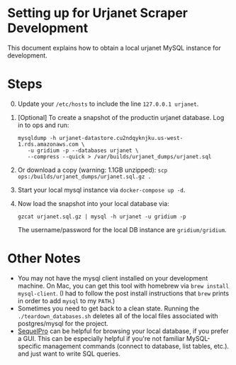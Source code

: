 # Setting up for Urjanet Scraper Development

This document explains how to obtain a local urjanet MySQL instance for development.

# Steps

0. Update your `/etc/hosts` to include the line `127.0.0.1 urjanet`.

1. [Optional] To create a snapshot of the productin urjanet database. Log in to ops and run:
    ```
    mysqldump -h urjanet-datastore.cu2ndqyknjku.us-west-1.rds.amazonaws.com \
       -u gridium -p --databases urjanet \
       --compress --quick > /var/builds/urjanet_dumps/urjanet.sql
    ```
2. Or download a copy (warning: 1.1GB unzipped): `scp ops:/builds/urjanet_dumps/urjanet.sql.gz .`
3. Start your local mysql instance via `docker-compose up -d`.
4. Now load the snapshot into your local database via:
    ```
    gzcat urjanet.sql.gz | mysql -h urjanet -u gridium -p
    ```
    The username/password for the local DB instance are `gridium/gridium`.

# Other Notes
- You may not have the mysql client installed on your development machine. On Mac, you can get this tool with homebrew
 via `brew install mysql-client`. (I had to follow the post install instructions that `brew` prints in order to add
  `mysql` to my `PATH`.)
- Sometimes you need to get back to a clean state. Running the `./teardown_databases.sh` 
deletes all of the local files associated with postgres/mysql for the project.
- [SequelPro](https://www.sequelpro.com/) can be helpful for browsing your local database, if you prefer a GUI. 
This can be especially helpful if you're not familiar MySQL-specific management commands (connect to database, list
 tables, etc.). and just want to write SQL queries.
